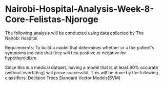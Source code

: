 # Nairobi-Hospital-Analysis-Week-8-Core-Felistas-Njoroge
The following analysis will be conducted using data collected by The Nairobi Hospital.

Requirements:
To build a model that determines whether or a the patient's symptoms indicate that they will test positive or negative for hypothyroidism.

Since this is a medical dataset, having a model that is at least 90% accurate (without overfitting) will prove successful. This will be done by the following classifiers:
Decision Trees
Standard Vector Models(SVM)
